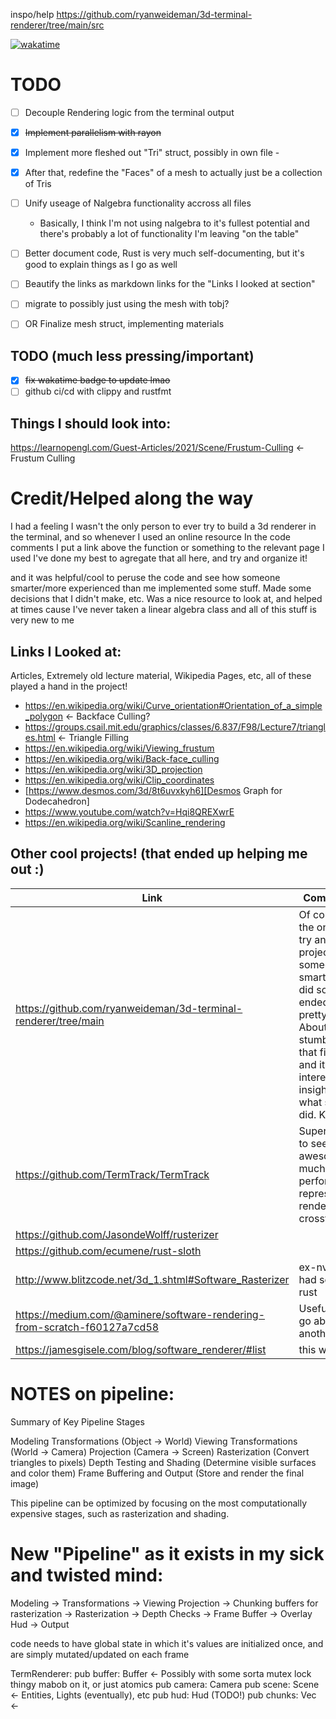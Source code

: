 
inspo/help
https://github.com/ryanweideman/3d-terminal-renderer/tree/main/src



[![wakatime](https://wakatime.com/badge/user/d40f8d42-5a14-4981-a36e-39f7bd209ef3/project/71a9c622-7c23-41f4-846d-dbab20a25231.svg)](https://wakatime.com/badge/user/d40f8d42-5a14-4981-a36e-39f7bd209ef3/project/71a9c622-7c23-41f4-846d-dbab20a25231)




# TODO
- [ ] Decouple Rendering logic from the terminal output
- [x] ~~Implement parallelism with rayon~~
- [x] Implement more fleshed out "Tri" struct, possibly in own file -
- [x] After that, redefine the "Faces" of a mesh to actually just be a collection of Tris
- [ ] Unify useage of Nalgebra functionality accross all files
    - Basically, I think I'm not using nalgebra to it's fullest potential and there's probably a lot of functionality I'm leaving "on the table"
- [ ] Better document code, Rust is very much self-documenting, but it's good to explain things as I go as well
- [ ] Beautify the links as markdown links for the "Links I looked at section"
- [ ] migrate to possibly just using the mesh with tobj?
- [ ] OR Finalize mesh struct, implementing materials



## TODO (much less pressing/important)

- [x] ~~fix wakatime badge to update lmao~~
- [ ] github ci/cd with clippy and rustfmt

## Things I should look into:
https://learnopengl.com/Guest-Articles/2021/Scene/Frustum-Culling <- Frustum Culling


# Credit/Helped along the way

I had a feeling I wasn't the only person to ever try to build a 3d renderer in the terminal, 
and so whenever I used an online resource In the code comments I put a link above the function or something to the relevant page I used
I've done my best to agregate that all here, and try and organize it!


and it was helpful/cool to peruse the code and see how someone smarter/more experienced than me implemented some stuff. Made some decisions that I didn't make, etc.
Was a nice resource to look at, and helped at times cause I've never taken a linear algebra class and all of this stuff is very new to me


## Links I Looked at:
Articles, Extremely old lecture material, Wikipedia Pages, etc, all of these played a hand in the project!
- https://en.wikipedia.org/wiki/Curve_orientation#Orientation_of_a_simple_polygon <- Backface Culling?
- https://groups.csail.mit.edu/graphics/classes/6.837/F98/Lecture7/triangles.html <- Triangle Filling
- https://en.wikipedia.org/wiki/Viewing_frustum
- https://en.wikipedia.org/wiki/Back-face_culling
- https://en.wikipedia.org/wiki/3D_projection
- https://en.wikipedia.org/wiki/Clip_coordinates
- [https://www.desmos.com/3d/8t6uvxkyh6][Desmos Graph for Dodecahedron]
- https://www.youtube.com/watch?v=Hqi8QREXwrE
- https://en.wikipedia.org/wiki/Scanline_rendering

## Other cool projects! (that ended up helping me out :)
| Link | Comments/Notes      |
| ------------- | ------------- |
| https://github.com/ryanweideman/3d-terminal-renderer/tree/main |  Of course, I wasn't the only person to try and build this project in rust, and someone much smarter than me did something that ended up being pretty simmilar. About 16 hours in I stumbled across that first project, and it was really interesting and insightful to see what someone else did. Kudos to them!|
| https://github.com/TermTrack/TermTrack | Super cool project to see, and is awesome to see a much more performant/realtime representation of rendering using crossterm|
| https://github.com/JasondeWolff/rusterizer| |
|https://github.com/ecumene/rust-sloth |
|http://www.blitzcode.net/3d_1.shtml#Software_Rasterizer| ex-nvidia employee had some fun with rust|
| https://medium.com/@aminere/software-rendering-from-scratch-f60127a7cd58 | Useful to look at if I go about another another rewrite|
|https://jamesgisele.com/blog/software_renderer/#list| this was helpful|


# NOTES on pipeline:
Summary of Key Pipeline Stages

Modeling Transformations (Object → World)
Viewing Transformations (World → Camera)
Projection (Camera → Screen)
Rasterization (Convert triangles to pixels)
Depth Testing and Shading (Determine visible surfaces and color them)
Frame Buffering and Output (Store and render the final image)

This pipeline can be optimized by focusing on the most computationally expensive stages, such as rasterization and shading.



# New "Pipeline" as it exists in my sick and twisted mind:
Modeling -> Transformations -> Viewing Projection -> Chunking buffers for rasterization -> Rasterization -> Depth Checks -> Frame Buffer -> Overlay Hud -> Output






code needs to have global state in which it's values are initialized once, and are simply mutated/updated on each frame


TermRenderer:
    pub buffer: Buffer <- Possibly with some sorta mutex lock thingy mabob on it, or just atomics
    pub camera: Camera
    pub scene: Scene <- Entities, Lights (eventually), etc
    pub hud: Hud (TODO!)
    pub chunks: Vec<Buffer> <- 


